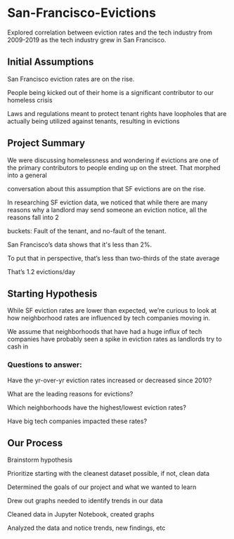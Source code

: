 # San-Francisco-Evictions
Explored correlation between eviction rates and the tech industry from 2009-2019 as the tech industry grew in San Francisco.

## Initial Assumptions
San Francisco eviction rates are on the rise.

People being kicked out of their home is a significant contributor to our homeless crisis

Laws and regulations meant to protect tenant rights have loopholes that are actually being utilized against tenants, resulting in evictions

## Project Summary
We were discussing homelessness and wondering if evictions are one of the primary contributors to people ending up on the street. That morphed into a general 

conversation about this assumption that SF evictions are on the rise. 

In researching SF eviction data, we noticed that while there are many reasons why a landlord may send someone an eviction notice, all the reasons fall into 2

buckets: Fault of the tenant, and no-fault of the tenant.

San Francisco’s data shows that it's less than 2%.

To put that in perspective, that’s less than two-thirds of the state average

That’s 1.2 evictions/day


## Starting Hypothesis

While SF eviction rates are lower than expected, we’re curious to look at how neighborhood rates are influenced by tech companies moving in.

We assume that neighborhoods that have had a huge influx of tech companies have probably seen a spike in eviction rates as landlords try to cash in

### Questions to answer:

Have the yr-over-yr eviction rates increased or decreased since 2010?

What are the leading reasons for evictions?

Which neighborhoods have the highest/lowest eviction rates?

Have big tech companies impacted these rates?

## Our Process

Brainstorm hypothesis

Prioritize starting with the cleanest dataset possible, if not, clean data

Determined the goals of our project and what we wanted to learn

Drew out graphs needed to identify trends in our data

Cleaned data in Jupyter Notebook, created graphs

Analyzed the data and notice trends, new findings, etc



